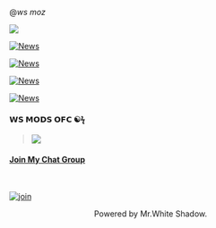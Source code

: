 @_ws moz_


<img src="https://telegra.ph/file/ff066a0ccfe1d491b0b07.jpg" >


[![News](https://github-readme-stats.vercel.app/api/pin/?username=whiteshadowofficial&theme=highcontrast&repo=HISL-WHATSAPP-BOT-MD)](https://github.com/whiteshadowofficial/HISL-WHATSAPP-BOT-MD)


[![News](https://github-readme-stats.vercel.app/api/pin/?username=whiteshadowofficial&theme=highcontrast&repo=STEFANIE-BOT-MD)](https://github.com/whiteshadowofficial/STEFANIE-BOT-MD)

[![News](https://github-readme-stats.vercel.app/api/pin/?username=whiteshadowofficial&theme=highcontrast&repo=JESSI-WHATSAPP-BOT-MD)](https://github.com/whiteshadowofficial/Jessi-WhatsApp-Bot-MD)


[![News](https://github-readme-stats.vercel.app/api/pin/?username=whiteshadowofficial&theme=highcontrast&repo=Jessi-whatsapp-bot-md2)](https://github.com/whiteshadowofficial/Jessi-whatsapp-bot-md2)


#### 𝗪𝗦 𝗠𝗢𝗗𝗦 𝗢𝗙𝗖 ☯︎ϟ


> <a href="https://youtube.com/channel/UCKW8EUxAo6A7RKhc35H54wg"><img src="https://telegra.ph/file/34b606df946a576bf1140.jpg/badge/Subscribe-My YT Channel-ff0000?style=for-the-badge&logo=youtube&logoColor=ff000000&link=https://telegra.ph/file/34b606df946a576bf1140.jpg" /><br>

#### Join My Chat Group
<br>

  [![join](image/wlogo.svg.png)](https://chat.whatsapp.com/KlpSnFrspoaEu2kRrjx8v4)

  <div align="center">



Powered by Mr.White Shadow.
